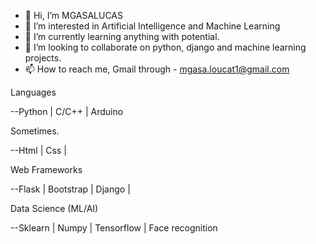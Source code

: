 - 👋 Hi, I’m MGASALUCAS
- 👀 I’m interested in Artificial Intelligence and Machine Learning
- 🌱 I’m currently learning anything with potential. 
- 💞️ I’m looking to collaborate on python, django and machine learning projects.
- 📫 How to reach me, Gmail through - mgasa.loucat1@gmail.com

<!---
MGASALUCAS/MGASALUCAS is a ✨ special ✨ repository because its `README.md` (this file) appears on your GitHub profile.
You can click the Preview link to take a look at your changes.
--->


Languages

--Python | C/C++ | Arduino


Sometimes.

--Html | Css |

Web Frameworks

--Flask | Bootstrap  | Django |


Data Science (ML/AI)

--Sklearn | Numpy | Tensorflow | Face recognition
